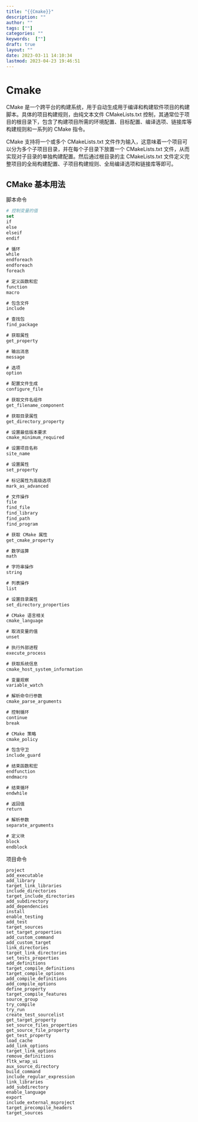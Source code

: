 ```yaml
---
title: "{{Cmake}}"
description: ""
author: ""
tags: [""]
categories: ""
keywords:  [""]
draft: true
layout: ""
date: 2023-03-11 14:10:34
lastmod: 2023-04-23 19:46:51
---
```


# Cmake

CMake 是一个跨平台的构建系统，用于自动生成用于编译和构建软件项目的构建脚本。具体的项目构建规则，由纯文本文件 CMakeLists.txt 控制，其通常位于项目的根目录下，包含了构建项目所需的环境配置、目标配置、编译选项、链接库等构建规则和一系列的 CMake 指令。

CMake 支持将一个或多个 CMakeLists.txt 文件作为输入，这意味着一个项目可以分为多个子项目目录，并在每个子目录下放置一个 CMakeLists.txt 文件，从而实现对子目录的单独构建配置。然后通过根目录的主 CMakeLists.txt 文件定义完整项目的全局构建配置、子项目构建规则、全局编译选项和链接库等即可。

## CMake 基本用法

脚本命令

```CMake
# 控制变量的值
set
if
else
elseif
endif

# 循环
while
endforeach
endforeach
foreach

# 定义函数和宏
function
macro

# 包含文件
include

# 查找包
find_package

# 获取属性
get_property

# 输出消息
message

# 选项
option

# 配置文件生成
configure_file

# 获取文件名组件
get_filename_component

# 获取目录属性
get_directory_property

# 设置最低版本要求
cmake_minimum_required

# 设置项目名称
site_name

# 设置属性
set_property

# 标记属性为高级选项
mark_as_advanced

# 文件操作
file
find_file
find_library
find_path
find_program

# 获取 CMake 属性
get_cmake_property

# 数学运算
math

# 字符串操作
string

# 列表操作
list

# 设置目录属性
set_directory_properties

# CMake 语言相关
cmake_language

# 取消变量的值
unset

# 执行外部进程
execute_process

# 获取系统信息
cmake_host_system_information

# 变量观察
variable_watch

# 解析命令行参数
cmake_parse_arguments

# 控制循环
continue
break

# CMake 策略
cmake_policy

# 包含守卫
include_guard

# 结束函数和宏
endfunction
endmacro

# 结束循环
endwhile

# 返回值
return

# 解析参数
separate_arguments

# 定义块
block
endblock

```

项目命令


```
project
add_executable
add_library
target_link_libraries
include_directories
target_include_directories
add_subdirectory
add_dependencies
install
enable_testing
add_test
target_sources
set_target_properties
add_custom_command
add_custom_target
link_directories
target_link_directories
set_tests_properties
add_definitions
target_compile_definitions
target_compile_options
add_compile_definitions
add_compile_options
define_property
target_compile_features
source_group
try_compile
try_run
create_test_sourcelist
get_target_property
set_source_files_properties
get_source_file_property
get_test_property
load_cache
add_link_options
target_link_options
remove_definitions
fltk_wrap_ui
aux_source_directory
build_command
include_regular_expression
link_libraries
add_subdirectory
enable_language
export
include_external_msproject
target_precompile_headers
target_sources
```
